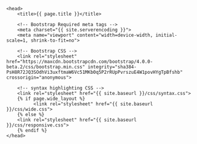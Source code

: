     <head>
        <title>{{ page.title }}</title>

        <!-- Bootstrap Required meta tags -->
        <meta charset="{{ site.serverencoding }}">
        <meta name="viewport" content="width=device-width, initial-scale=1, shrink-to-fit=no">

        <!-- Bootstrap CSS -->
        <link rel="stylesheet" href="https://maxcdn.bootstrapcdn.com/bootstrap/4.0.0-beta.2/css/bootstrap.min.css" integrity="sha384-PsH8R72JQ3SOdhVi3uxftmaW6Vc51MKb0q5P2rRUpPvrszuE4W1povHYgTpBfshb" crossorigin="anonymous">

        <!-- syntax highlighting CSS -->
        <link rel="stylesheet" href="{{ site.baseurl }}/css/syntax.css">
        {% if page.wide_layout %}
              <link rel="stylesheet" href="{{ site.baseurl }}/css/wide.css">
        {% else %}
        <link rel="stylesheet" href="{{ site.baseurl }}/css/responsive.css">
        {% endif %}
    </head>
